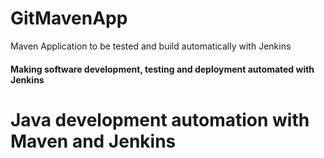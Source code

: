 # GitMavenApp
Maven Application to be tested and build automatically with Jenkins
<h4>Making software development, testing and deployment automated with Jenkins</h4>
<h1>Java development automation with Maven and Jenkins</h1>
